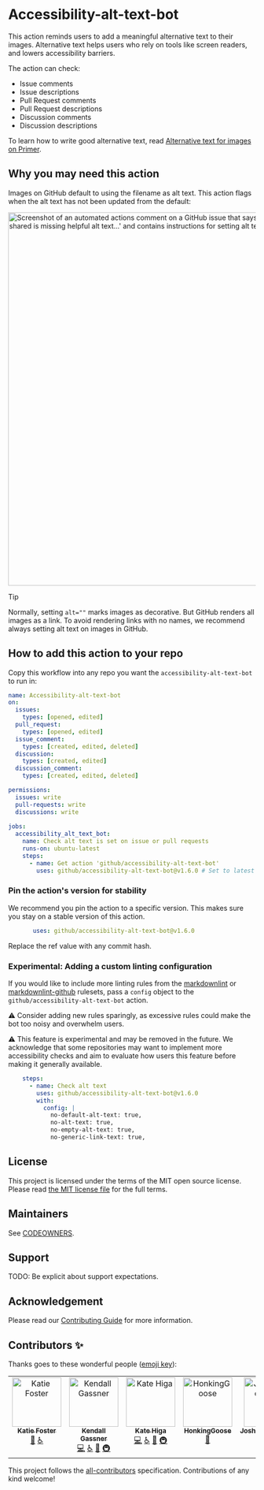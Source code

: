 # Accessibility-alt-text-bot

This action reminds users to add a meaningful alternative text to their images.
Alternative text helps users who rely on tools like screen readers, and lowers accessibility barriers.

The action can check:

- Issue comments
- Issue descriptions
- Pull Request comments
- Pull Request descriptions
- Discussion comments
- Discussion descriptions

To learn how to write good alternative text, read [Alternative text for images on Primer](https://primer.style/design/guides/accessibility/alternative-text-for-images).

## Why you may need this action

Images on GitHub default to using the filename as alt text.
This action flags when the alt text has not been updated from the default:

<img width="758" alt="Screenshot of an automated actions comment on a GitHub issue that says, 'Uh oh! @monalisa, the image you shared is missing helpful alt text...' and contains instructions for setting alt text" src="https://github.com/github/accessibility-alt-text-bot/assets/16447748/c61cc9c6-f8c8-4bfb-becb-a155c2c9711d">

> [!TIP]
> Normally, setting `alt=""` marks images as decorative. But GitHub renders all images as a link. To avoid rendering links with no names, we recommend always setting alt text on images in GitHub.

## How to add this action to your repo

Copy this workflow into any repo you want the `accessibility-alt-text-bot` to run in:

```yml
name: Accessibility-alt-text-bot
on: 
  issues:
    types: [opened, edited]
  pull_request:
    types: [opened, edited]
  issue_comment:
    types: [created, edited, deleted]
  discussion:
    types: [created, edited]
  discussion_comment:
    types: [created, edited, deleted]

permissions:
  issues: write
  pull-requests: write
  discussions: write
  
jobs:
  accessibility_alt_text_bot:
    name: Check alt text is set on issue or pull requests
    runs-on: ubuntu-latest
    steps:
      - name: Get action 'github/accessibility-alt-text-bot'
        uses: github/accessibility-alt-text-bot@v1.6.0 # Set to latest
```

### Pin the action's version for stability

We recommend you pin the action to a specific version.
This makes sure you stay on a stable version of this action.

```yml
       uses: github/accessibility-alt-text-bot@v1.6.0
```

Replace the ref value with any commit hash.

### Experimental: Adding a custom linting configuration

If you would like to include more linting rules from the [markdownlint](https://github.com/DavidAnson/markdownlint) or [markdownlint-github](https://github.com/github/markdownlint-github) rulesets, pass a `config` object to the `github/accessibility-alt-text-bot` action.


 ⚠ Consider adding new rules sparingly, as excessive rules could make the bot too noisy and overwhelm users. 

 ⚠ This feature is experimental and may be removed in the future. We acknowledge that some repositories may want to implement more accessibility checks and aim to evaluate how users this feature before making it generally available.

```yml
    steps:
      - name: Check alt text
        uses: github/accessibility-alt-text-bot@v1.6.0
        with:
          config: |
            no-default-alt-text: true,
            no-alt-text: true,
            no-empty-alt-text: true,
            no-generic-link-text: true,
```

## License

This project is licensed under the terms of the MIT open source license.
Please read [the MIT license file](./LICENSE.txt) for the full terms.

## Maintainers

See [CODEOWNERS](.github/CODEOWNERS).

## Support

TODO: Be explicit about support expectations.

## Acknowledgement

Please read our [Contributing Guide](./CONTRIBUTING.md) for more information.

## Contributors ✨

Thanks goes to these wonderful people ([emoji key](https://allcontributors.org/docs/en/emoji-key)):

<!-- ALL-CONTRIBUTORS-LIST:START - Do not remove or modify this section -->
<!-- prettier-ignore-start -->
<!-- markdownlint-disable -->
<table>
  <tbody>
    <tr>
      <td align="center" valign="top" width="14.28%"><a href="https://github.com/inkblotty"><img src="https://avatars.githubusercontent.com/u/14206003?v=4?s=100" width="100px;" alt="Katie Foster"/><br /><sub><b>Katie Foster</b></sub></a><br /><a href="#ideas-inkblotty" title="Ideas, Planning, & Feedback">🤔</a> <a href="#a11y-inkblotty" title="Accessibility">️️️️♿️</a></td>
      <td align="center" valign="top" width="14.28%"><a href="https://github.com/kendallgassner"><img src="https://avatars.githubusercontent.com/u/15275462?v=4?s=100" width="100px;" alt="Kendall Gassner"/><br /><sub><b>Kendall Gassner</b></sub></a><br /><a href="https://github.com/kendallgassner/accessibility-alt-text-bot/commits?author=kendallgassner" title="Code">💻</a> <a href="#a11y-kendallgassner" title="Accessibility">️️️️♿️</a> <a href="https://github.com/kendallgassner/accessibility-alt-text-bot/commits?author=kendallgassner" title="Documentation">📖</a> <a href="#infra-kendallgassner" title="Infrastructure (Hosting, Build-Tools, etc)">🚇</a></td>
      <td align="center" valign="top" width="14.28%"><a href="https://github.com/khiga8"><img src="https://avatars.githubusercontent.com/u/16447748?v=4?s=100" width="100px;" alt="Kate Higa"/><br /><sub><b>Kate Higa</b></sub></a><br /><a href="https://github.com/kendallgassner/accessibility-alt-text-bot/commits?author=khiga8" title="Code">💻</a> <a href="#a11y-khiga8" title="Accessibility">️️️️♿️</a> <a href="https://github.com/kendallgassner/accessibility-alt-text-bot/commits?author=khiga8" title="Documentation">📖</a> <a href="#infra-khiga8" title="Infrastructure (Hosting, Build-Tools, etc)">🚇</a></td>
      <td align="center" valign="top" width="14.28%"><a href="https://github.com/HonkingGoose"><img src="https://avatars.githubusercontent.com/u/34918129?v=4?s=100" width="100px;" alt="HonkingGoose"/><br /><sub><b>HonkingGoose</b></sub></a><br /><a href="https://github.com/kendallgassner/accessibility-alt-text-bot/commits?author=HonkingGoose" title="Documentation">📖</a></td>
      <td align="center" valign="top" width="14.28%"><a href="https://github.com/JoshuaKGoldberg"><img src="https://avatars.githubusercontent.com/u/3335181?v=4?s=100" width="100px;" alt="JoshuaKGoldberg"/><br /><sub><b>JoshuaKGoldberg</b></sub></a><br /><a href="https://github.com/kendallgassner/accessibility-alt-text-bot/commits?author=JoshuaKGoldberg" title="Code">💻</a></td>
    </tr>
  </tbody>
</table>

<!-- markdownlint-restore -->
<!-- prettier-ignore-end -->

<!-- ALL-CONTRIBUTORS-LIST:END -->

This project follows the [all-contributors](https://github.com/all-contributors/all-contributors) specification.
Contributions of any kind welcome!
